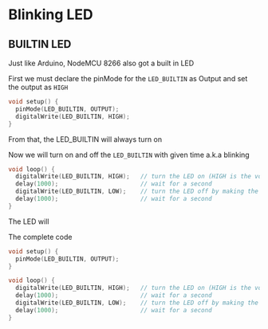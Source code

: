 # Blinking LED
## BUILTIN LED

Just like Arduino, NodeMCU 8266 also got a built in LED

First we must declare the pinMode for the <code>LED_BUILTIN</code> as Output and set the output as <code>HIGH</code>
```ino
void setup() {
  pinMode(LED_BUILTIN, OUTPUT);
  digitalWrite(LED_BUILTIN, HIGH);
}
```
From that, the LED_BUILTIN will always turn on

Now we will turn on and off the <code>LED_BUILTIN</code> with given time a.k.a blinking
```ino
void loop() {
  digitalWrite(LED_BUILTIN, HIGH);   // turn the LED on (HIGH is the voltage level)
  delay(1000);                       // wait for a second
  digitalWrite(LED_BUILTIN, LOW);    // turn the LED off by making the voltage LOW
  delay(1000);                       // wait for a second
}
```
The LED will 

The complete code
```ino
void setup() {
  pinMode(LED_BUILTIN, OUTPUT);
}

void loop() {
  digitalWrite(LED_BUILTIN, HIGH);   // turn the LED on (HIGH is the voltage level)
  delay(1000);                       // wait for a second
  digitalWrite(LED_BUILTIN, LOW);    // turn the LED off by making the voltage LOW
  delay(1000);                       // wait for a second
}
```
